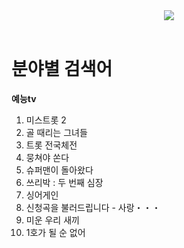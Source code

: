 <!--헤더-->
<header align="center">
  <img src="https://capsule-render.vercel.app/api?type=waving&color=A3DCBE&height=200&section=header&fontSize=50&fontColor=FFFFFF&text=YuJeong%20Kim&fontAlignY=40&fontAlign=80&desc=Github&descAlignY=30&descAlign=80" />
</header>

<!--본문-->
<main>
<div>
    <h1>분야별 검색어</h1>
    <strong>예능tv</strong>
    <ol>
        <li>미스트롯 2</li>
        <li>골 때리는 그녀들</li>
        <li>트롯 전국체전</li>
        <li>뭉쳐야 쏜다</li>
        <li>슈퍼맨이 돌아왔다</li>
        <li>쓰리박 : 두 번째 심장</li>
        <li>싱어게인</li>
        <li>신청곡을 불러드립니다 - 사랑・・・</li>
        <li>미운 우리 새끼</li>
        <li>1호가 될 순 없어</li>
    </ol>
</div>
</main>


